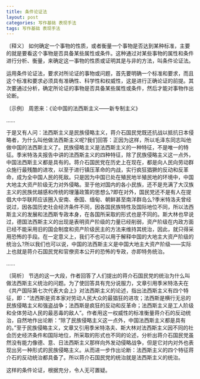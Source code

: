 ```yaml
---
title: 条件论证法
layout: post
categories: 写作基础 表现手法
tags: 写作基础 表现手法
---
```


〔释义〕 如何确定一个事物的性质，或者衡量一个事物是否达到某种标准，主要的就是要看这个事物是否具备某些属性或条件。这种通过对某些事物的属性和条件进行分析、衡量，来确定这一事物的性质或证明其是与非的方法，叫条件论证法。

运用条件论证法，要求对所论证的事物或问题，首先要明确一个标准和要求，而且这个标准和要求必须具有准确性、科学性和权威性，这是进行正确论证的前提。其次要通过分析，确定所论证的事物是否具备某些属性或条件，然后才能对事物作出论断。

〔示例〕 周恩来：《论中国的法西斯主义——新专制主义》

……

于是又有人问：法西斯主义是民族侵略主义，蒋介石国民党既还抗战以抵抗日本侵略者，为什么叫他做法西斯主义呢?我们回答：正因为这样，所以毛泽东同志叫他做中国的法西斯主义了。民族侵略主义是法西斯主义的一种特征，不是唯一的特征。季米特洛夫报告中讲的法西斯主义的四种特征，除了民族侵略主义这一点外，中国法西斯主义都是具有的。蒋介石国民党在历史上在现在，都是向人民向劳动群众施行最残酷的进攻，以至于进行镇压革命的内战，实行疯狂猖獗的反动和反革命，成为全中国人民的死敌。只是因为中国已处在殖民地半殖民地的环境中，中国大地主大资产阶级无力对外侵略。至于他对国内的各小民族，还不是充满了大汉族主义的民族优越感和传统的理藩政策的思想么?即在对外，国民党还不是有人在提倡大中华联邦应该圈入安南、泰国、缅甸、朝鲜甚至南洋群岛么?季米特洛夫曾经说过，因各国历史社会经济条件不同，因各国民族特性及国际地位不同，所以法西斯主义的发展和法西斯专政本身，在各国所采取的形式也是不同的。斯大林也早说过，德国法西斯主义的出现是表明资产阶级的力量已经削弱，资产阶级在内政方面已经不能采用旧的国会制度和资产阶级民主的方法来维持其统治，因此，就只得采用恐怖的手段。在一定意义上，我们不也可以用于解释中国的大地主大资产阶级的统治么?所以我们也可以说，中国的法西斯主义是中国大地主大资产阶级——实际上也就是蒋介石国民党和官僚资本公开的恐怖的专政，亦即特务统治。

……

〔简析〕 节选的这一大段，作者回答了人们提出的蒋介石国民党的统治为什么叫做法西斯主义统治的问题。为了使回答具有充分说服力，文章引用季米特洛夫在《共产国际第七次代表大会上》对法西斯主义的论述，指出法西斯主义有四个特征，即：“法西斯是资本家对劳动人民大众的最猖狂的进攻；法西斯是横行无忌的民族侵略主义和强盗战争；法西斯是疯狂的反动和反革命；法西斯主义是工人阶级和全体劳动人民的最恶毒的敌人”。作者用这一权威性的标准衡量蒋介石的反动统治，自然地作出论断：“除了民族侵略主义这一点外，中国法西斯主义都是具有的。”至于民族侵略主义，文章又引用季米特洛夫、斯大林对法西斯主义因不同的社会历史经济条件和国际地位，所采取的形式也不同的论述，分析出蒋介石国民党虽然没有能力像德、意、日法西斯主义那样向外发动侵略战争，但是它对内对外也表现出另一种形式的民族侵略主义。从而进一步作出论断：法西斯主义的四个特征蒋介石的反动统治都具备了。所以蒋介石国民党的统治就是法西斯主义的统治。

这样的条件论证，根据充分，令人无可置疑。 